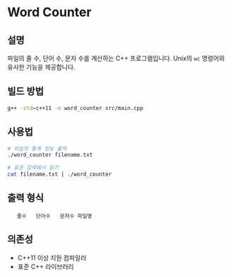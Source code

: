 # Word Counter

## 설명
파일의 줄 수, 단어 수, 문자 수를 계산하는 C++ 프로그램입니다. Unix의 `wc` 명령어와 유사한 기능을 제공합니다.

## 빌드 방법
```bash
g++ -std=c++11 -o word_counter src/main.cpp
```

## 사용법
```bash
# 파일의 통계 정보 출력
./word_counter filename.txt

# 표준 입력에서 읽기
cat filename.txt | ./word_counter
```

## 출력 형식
```
   줄수   단어수   문자수 파일명
```

## 의존성
- C++11 이상 지원 컴파일러
- 표준 C++ 라이브러리